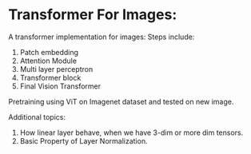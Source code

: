 # Transformer For Images:

A transformer implementation for images:
Steps include:
1. Patch embedding 
2. Attention Module
3. Multi layer perceptron
4. Transformer block
5. Final Vision Transformer

Pretraining using ViT on Imagenet dataset and tested on new image.

Additional topics:
1. How linear layer behave, when we have 3-dim or more dim tensors.
2. Basic Property of Layer Normalization.

